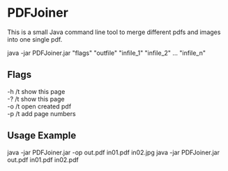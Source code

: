 # PDFJoiner
This is a small Java command line tool to merge different pdfs and images into one single pdf. 

java -jar PDFJoiner.jar "flags" "outfile" "infile_1" "infile_2" ... "infile_n"

## Flags
-h /t show this page <br>
-? /t show this page <br>
-o /t open created pdf <br>
-p /t add page numbers <br>

## Usage Example
java -jar PDFJoiner.jar -op out.pdf in01.pdf in02.jpg
java -jar PDFJoiner.jar out.pdf in01.pdf in02.pdf

